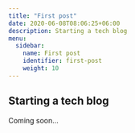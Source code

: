 ```yaml
---
title: "First post"
date: 2020-06-08T08:06:25+06:00
description: Starting a tech blog
menu:
  sidebar:
    name: First post
    identifier: first-post
    weight: 10
---
```


## Starting a tech blog

Coming soon...